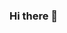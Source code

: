### Hi there 👋

<!--
**anggiie/anggiie** is a ✨ _special_ ✨ repository because its `README.md` (this file) appears on your GitHub profile.
<img src="img/sans-titre.png"/>
Here are some ideas to get you started:

- 🔭 I’m currently working on ...
- 🌱 I’m currently learning ...
- 👯 I’m looking to collaborate on ...
- 🤔 I’m looking for help with ...
- 💬 Ask me about ...
- 📫 How to reach me: ...
- 😄 Pronouns: ...
- ⚡ Fun fact: ...
-->
